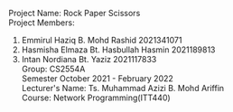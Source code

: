 Project Name: Rock Paper Scissors\
Project Members:
1. Emmirul Haziq B. Mohd Rashid 2021341071
2. Hasmisha Elmaza Bt. Hasbullah Hasmin 2021189813
3. Intan Nordiana Bt. Yaziz 2021117833\
Group: CS2554A\
Semester October 2021 - February 2022\
Lecturer's Name: Ts. Muhammad Azizi B. Mohd Ariffin\
Course: Network Programming(ITT440)
